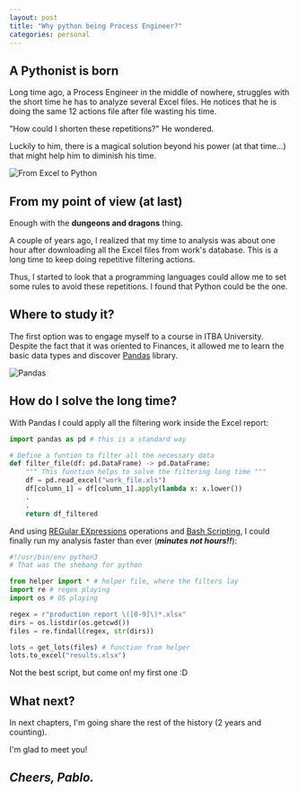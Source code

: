 ```yaml
---
layout: post
title: "Why python being Process Engineer?"
categories: personal
---
```


## A Pythonist is born

Long time ago, a Process Engineer in the middle of nowhere, struggles with the short time he has to analyze several Excel files. He notices that he is doing the same 12 actions file after file wasting his time.

"How could I shorten these repetitions?" He wondered.

Luckily to him, there is a magical solution beyond his power (at that time...) that might help him to diminish his time.

![From Excel to Python](https://user-images.githubusercontent.com/76537245/197362887-3abd02b4-60d9-4a04-ba96-2016b14fcb67.png)

## From my point of view (at last)

Enough with the __dungeons and dragons__ thing.

A couple of years ago, I realized that my time to analysis was about one hour after downloading all the Excel files from work's database. This is a long time to keep doing repetitive filtering actions.

Thus, I started to look that a programming languages could allow me to set some rules to avoid these repetitions.
I found that Python could be the one.

## Where to study it?

The first option was to engage myself to a course in ITBA University. Despite the fact that it was oriented to Finances, it allowed me to learn the basic data types and discover [Pandas](https://pandas.pydata.org) library.

![Pandas](https://user-images.githubusercontent.com/76537245/197362894-a16ea4f1-d5ba-4536-b8af-a9d53b5b0db8.png)

## How do I solve the long time?

With Pandas I could apply all the filtering work inside the Excel report:

```python
import pandas as pd # this is a standard way

# Define a funtion to filter all the necessary data
def filter_file(df: pd.DataFrame) -> pd.DataFrame:
    """ This function helps to solve the filtering long time """
    df = pd.read_excel("work_file.xls")
    df[column_1] = df[column_1].apply(lambda x: x.lower())
    .
    .
    return df_filtered
```

And using [REGular EXpressions](https://docs.python.org/3/library/re.html) operations and [Bash Scripting](https://www.gnu.org/software/bash/manual/bash.html), I could finally run my analysis faster than ever (*__minutes not hours!!__*):

```python
#!/usr/bin/env python3 
# That was the shebang for python

from helper import * # helper file, where the filters lay
import re # regex playing
import os # OS playing

regex = r"production report \([0-9]\)*.xlsx"
dirs = os.listdir(os.getcwd())
files = re.findall(regex, str(dirs))

lots = get_lots(files) # function from helper
lots.to_excel("results.xlsx")
```

Not the best script, but come on! my first one :D

## What next?

In next chapters, I'm going share the rest of the history (2 years and counting).

I'm glad to meet you!


## *__Cheers, Pablo.__*

